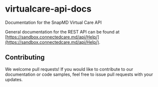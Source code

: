 # virtualcare-api-docs
Documentation for the SnapMD Virtual Care API

General documentation for the REST API can be found at [https://sandbox.connectedcare.md/api/Help/](https://sandbox.connectedcare.md/api/Help/).

## Contributing

We welcome pull requests! If you would like to contribute to our documentation or code samples, feel free to issue pull requests with your updates.
